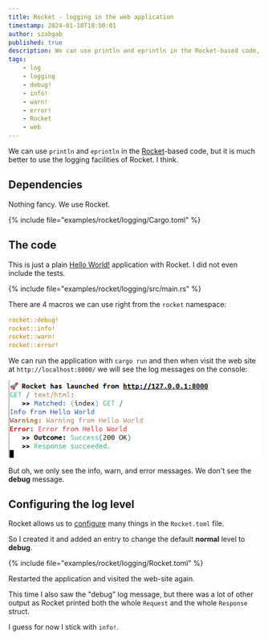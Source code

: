 ```yaml
---
title: Rocket - logging in the web application
timestamp: 2024-01-18T18:50:01
author: szabgab
published: true
description: We can use println and eprintln in the Rocket-based code, but it is much better to use the logging facilities of Rocket. I think.
tags:
    - log
    - logging
    - debug!
    - info!
    - warn!
    - error!
    - Rocket
    - web
---
```


We can use `println` and `eprintln` in the [Rocket](/rocket)-based code, but it is much better to use the logging facilities of Rocket. I think.


## Dependencies

Nothing fancy. We use Rocket.

{% include file="examples/rocket/logging/Cargo.toml" %}

## The code

This is just a plain [Hello World!](/rocket-hello-world) application with Rocket. I did not even include the tests.

{% include file="examples/rocket/logging/src/main.rs" %}

There are 4 macros we can use right from the `rocket` namespace:

```rust
rocket::debug!
rocket::info!
rocket::warn!
rocket::error!
```

We can run the application with `cargo run` and then when visit the web site at `http://localhost:8000/` we will see the log messages on the console:


![](images/rocket-logging.png)


But oh, we only see the info, warn, and error messages. We don't see the **debug** message.


## Configuring the log level


Rocket allows us to [configure](https://rocket.rs/v0.5/guide/configuration/) many things in the `Rocket.toml` file.

So I created it and added an entry to change the default **normal** level to **debug**.

{% include file="examples/rocket/logging/Rocket.toml" %}

Restarted the application and visited the web-site again.

This time I also saw the "debug" log message, but there was a lot of other output as Rocket printed both the whole `Request` and the whole `Response` struct.

I guess for now I stick with `info!`.

